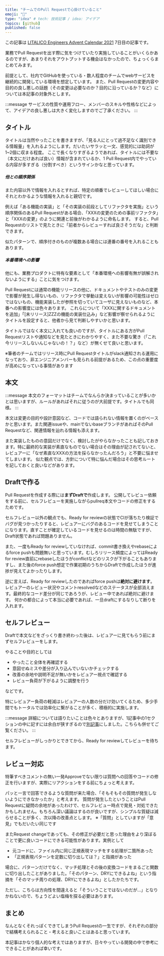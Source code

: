 ```yaml
---
title: "チームでのPull Requestで心掛けていること"
emoji: "🔖"
type: "idea" # tech: 技術記事 / idea: アイデア
topics: [github]
published: false
---
```


この記事は [LITALICO Engineers Advent Calendar 2021](https://qiita.com/advent-calendar/2021/litalico) 7日目の記事です。

業務でPull Requestを出す際に気をつけていたり実施していることがいくらかあるのですが、あまりそれをアウトプットする機会はなかったので、ちょっくらまとめてみます。

前提として、社内でGitHubを使っている・数人程度のチームでwebサービスを継続的に開発している環境を想定しています。
また、Pull Requestの変更内容や目的の良し悪しの話題（その変更は必要なのか？目的に沿っているか？など）については本記事の対象外とします。

:::message
サービスの性質や運用フロー、メンバーのスキルや性格などによって、アイデアの良し悪しは大きく変化しますのでご了承ください。
:::



## タイトル
タイトルは当然やったことを書きますが、「見る人にとって過不足なく識別できる情報量」を入れるようにします。だいたいサラッと一文、感覚的には助詞が1~2個に収まる程度。
ここで長くなりすぎるようであれば、タイトルには不要な（本文にだけあれば良い）情報が含まれているか、1 Pull Request内でやっている内容が多すぎる（分割すべき）というサインかなと思っています。

##### 他との順序関係
また内容以外で情報を入れるとすれば、特定の順番でレビューしてほしい場合にそれとわかるような情報を入れると親切です。

例えば「ある機能の実装」と「その実装の前段としてリファクタを実施」という順序関係のあるPull Requestがある場合、「XXXの変更のための事前リファクタ」と「XXXの変更」のように関連と前後がわかるように命名します。
すると、Pull Requestのリストで見たときに「前者からレビューすれば良さそうだな」と判断できます。

似たパターンで、順序付きのものが複数ある場合には連番の番号を入れることもあります。

##### 本番環境への影響
他にも、業務プロダクトに特有な要素として「本番環境への影響有無が誤解されないようにする」ことに気をつけます。

Pull Requestには通常の機能リリースの他に、ドキュメントやテストのみの変更で影響が発生し得ないもの、リファクタで挙動は変えないが影響の可能性はゼロではないもの、機能実装したが参照を切っていてユーザに見えないものなど、本番への影響度には色々あります。
これらについて「XXXに関するドキュメントを追加」「[未リリース]ZZZの機能の実装仕込み」など影響が察せられるようにタイトルを設定すると、他者から見て判断しやすいかと思います。

タイトルではなく本文に入れても良いのですが、タイトルにある方がPull Requestリストや通知などを見たときにわかりやすく、また不要な驚き（「これ今リリースしないんじゃないの！？」など）が無くせて良いと思います。

※筆者のチームではリリース時にPull Requestタイトルがslack通知される運用になっており、非エンジニアメンバーも見られる前提があるため、この点の重要度が高めになっている事情があります



## 本文
:::message
本文のフォーマットはチームでなんらか決まっていることが多いかとは思いますが、ルールがあればそれに従うのが大前提です。タイトルでも同様。
:::

本文は変更の目的や設計意図など、コードでは語られない情報を置くのがベースかと思います。また関連issueや、mainでないbaseブランチがあればそのPull Requestなど、関連情報を辿れる情報も添えます。

また実装したものの意図だけでなく、検討したがやらなかったことも記しておきます。特に最終的な実装が素直なものでない場合はその理由が記されてないと、レビュアーに「なぜ素直なXXXの方法を採らなかったんだろう」と不要に悩ませてしまいます。
似た観点では、方針について特に悩んだ場合はその思考ルートを記しておくと良いなどがあります。



## Draftで作る
Pull Requestを作成する際には**まずDraftで**作成します。
公開してレビュー依頼をする前に、セルフレビューを実施しながらpullreq本文やコードの修正をするためです。

セルフレビュー以外の観点でも、Ready for reviewの状態でCIが落ちたり検証でバグが見つかったりすると、レビュアーにバグのあるコードを見せてしまうことになります。直すことが確定しているコードを見せるのは時間の無駄ですが、Draft状態であれば問題ありません。

また、一度もReady for reviewしていなければ、commit書き換えやrebaseによるforce pushも問題無いと思っています。むしろリリース頻度によってはReady for review直前にrebaseしたほうがconflictなどのリスクが下がることもありますし、また後のforce push想定で作業初期のうちからDraftで作成したほうが進捗が見えてよかったりします。

逆に言えば、Ready for reviewしたのであればforce pushは**絶対に避けます**。レビュアーのレビュー状況やコメントresolvedなどのステータスが全部消えます。最終的なコード差分が同じであろうが、レビュー中であれば絶対に避けます。
何かの都合によって本当に必要であれば、一旦draftにするなりして断りを入れます。



## セルフレビュー
Draftで本文などをざっくり書き終わった後は、レビュアーに見てもらう前にまずセルフレビューをします。

やることや目的としては
* やったこと全体を再確認する
* 意図せぬミスや差分が入り込んでいないかチェックする
* 改善の余地や説明不足が無いかをレビュアー視点で確認する
* レビュー負荷が下がるように調整を行う

などです。

特にレビュアー負荷の軽減はレビュアーの人数の分だけ効いてくるため、多少手間でもトータルでは効率化に繋がることが多く、積極的に実施します。

:::message
詳細については語りたいことは色々とありますが、1記事中の1セクションの中に記すには余白が狭すぎるので[別記事](https://zenn.dev/cumet04/articles/pullreq-selfreview)にしました。こちらも併せてご覧ください。
:::

セルフレビューがしっかりとできてから、Ready for reviewしてレビューを待ちます。



## レビュー対応
特筆すべきコメントの無い一発Approveでない限りは質問への回答やコードの修正を行いますが、実際にリアクションをする前にちょっと考えます。

パッと一言で回答できるような質問が来た場合、「そもそもその質問が発生しないようにできなかったか」と考えます。
質問が発生したということはPull Requestに疑問の余地があったわけで、セルフレビュー時点で発見・対処できたかもしれません。もちろん深い議論はするのが良いですが、シンプルな質疑は減らせることが多く、次以降の改善点とします。
※「質問」としていますが「意見」でもだいたい同じです

またRequest changeであっても、その修正が必要だと思った理由をより深ぼることで更に良いコードにできる可能性があります。実例として
* 元コードに、ファイル内に同じ正規表現マッチをする処理が二箇所あった
* 「正規表現パターンを定数に切り出しては？」と指摘があった

場合に、パターンだけでなく、マッチ処理とその後の変換コードをまるごと関数に切り出したことがありました。「そのパターン、DRYにできるよね」という指摘を「そのマッチ周りの処理、DRYにできるよね」としたかたちです。

ただし、こちらは方向性を間違えると「そういうことではないのだが...」となりかねないので、ちょうどよい塩梅を探る必要はあります。

## まとめ
なんとなくそれっぽくできてしまうPull Requestの一生ですが、それぞれの部分で結構考えられること・考えると良いことはあると思っています。

本記事はかなり個人的な考えではありますが、日々やっている開発の中で参考にできることがあれば幸いです。
